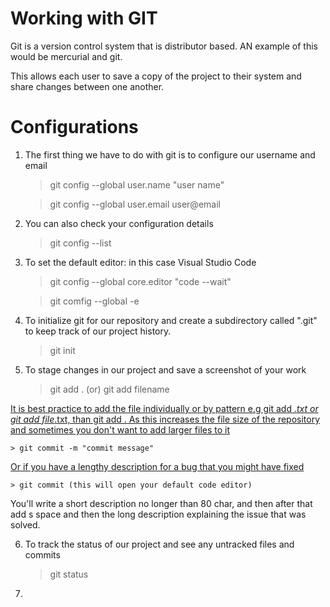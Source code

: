 
# Working with GIT

Git is a version control system that is distributor based. AN example of this would be mercurial and git.

This allows each user to save a copy of the project to their system and share changes between one another.

# Configurations

1. The first thing we have to do with git is to configure our username and email


	> git config --global user.name "user name"

	> git config --global user.email user@email

2. You can also check your configuration details

	> git config --list

3. To set the default editor: in this case Visual Studio Code
	
	> git config --global core.editor "code --wait"

	> git comfig --global -e

4. To initialize git for our repository and create a subdirectory called ".git" to keep track of our project history.

	> git init

5. To stage changes in our project and save a screenshot of your work

	> git add . (or) git add filename

<u>It is best practice to add the file individually or by pattern e.g git add *.txt or git add file*.txt, than git add . As this increases the file size of the repository and sometimes you don't want to add larger files to it</u>

	> git commit -m "commit message"

<u>Or if you have a lengthy description for a bug that you might have fixed</u>

	> git commit (this will open your default code editor)

You'll write a short description no longer than 80 char, and then after that add s space and then the long description explaining the issue that was solved.

6. To track the status of our project and see any untracked files and commits

	> git status

7. 
